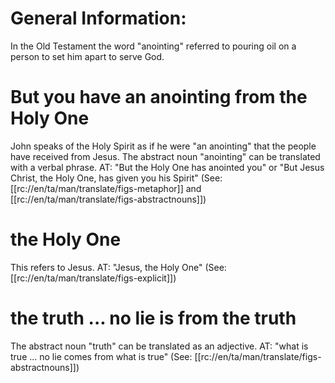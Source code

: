 # General Information:

In the Old Testament the word "anointing" referred to pouring oil on a person to set him apart to serve God.

# But you have an anointing from the Holy One

John speaks of the Holy Spirit as if he were "an anointing" that the people have received from Jesus. The abstract noun "anointing" can be translated with a verbal phrase. AT: "But the Holy One has anointed you" or "But Jesus Christ, the Holy One, has given you his Spirit" (See: [[rc://en/ta/man/translate/figs-metaphor]] and [[rc://en/ta/man/translate/figs-abstractnouns]])

# the Holy One

This refers to Jesus. AT: "Jesus, the Holy One" (See: [[rc://en/ta/man/translate/figs-explicit]])

# the truth ... no lie is from the truth

The abstract noun "truth" can be translated as an adjective. AT: "what is true ... no lie comes from what is true" (See: [[rc://en/ta/man/translate/figs-abstractnouns]])

